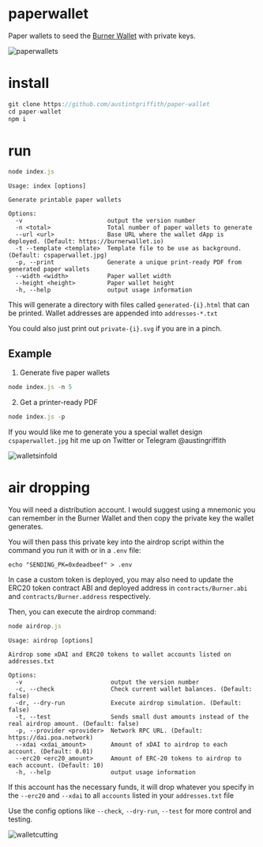 # paperwallet
Paper wallets to seed the [Burner Wallet](https://github.com/austintgriffith/burner-wallet) with private keys.

![paperwallets](https://user-images.githubusercontent.com/2653167/51704894-6c7be780-1fd7-11e9-8bf9-09d9a55f6943.jpg)

# install
```javascript
git clone https://github.com/austintgriffith/paper-wallet
cd paper-wallet
npm i
```

# run
```javascript
node index.js
```

```
Usage: index [options]

Generate printable paper wallets

Options:
  -v                        output the version number
  -n <total>                Total number of paper wallets to generate
  --url <url>               Base URL where the wallet dApp is deployed. (Default: https://burnerwallet.io)
  -t --template <template>  Template file to be use as background. (Default: cspaperwallet.jpg)
  -p, --print               Generate a unique print-ready PDF from generated paper wallets
  --width <width>           Paper wallet width
  --height <height>         Paper wallet height
  -h, --help                output usage information
```

This will generate a directory with files called `generated-{i}.html` that can be printed. Wallet addresses are appended into `addresses-*.txt`

You could also just print out `private-{i}.svg` if you are in a pinch.

## Example

1. Generate five paper wallets

```javascript
node index.js -n 5
```

2. Get a printer-ready PDF

```javascript
node index.js -p
```

If you would like me to generate you a special wallet design `cspaperwallet.jpg` hit me up on Twitter or Telegram @austingriffith

![walletsinfold](https://user-images.githubusercontent.com/2653167/51705218-3ab75080-1fd8-11e9-9495-66458938d9f9.jpg)

# air dropping

You will need a distribution account. I would suggest using a mnemonic you can remember in the Burner Wallet and then copy the private key the wallet generates.

You will then pass this private key into the airdrop script within the command you run it with or in a `.env` file:

```
echo "SENDING_PK=0xdeadbeef" > .env
```

In case a custom token is deployed, you may also need to update the ERC20 token contract ABI and deployed address in `contracts/Burner.abi` and `contracts/Burner.address` respectively.

Then, you can execute the airdrop command:

```javascript
node airdrop.js
```

```
Usage: airdrop [options]

Airdrop some xDAI and ERC20 tokens to wallet accounts listed on addresses.txt

Options:
  -v                         output the version number
  -c, --check                Check current wallet balances. (Default: false)
  -dr, --dry-run             Execute airdrop simulation. (Default: false)
  -t, --test                 Sends small dust amounts instead of the real airdrop amount. (Default: false)
  -p, --provider <provider>  Network RPC URL. (Default: https://dai.poa.network)
  --xdai <xdai_amount>       Amount of xDAI to airdrop to each account. (Default: 0.01)
  --erc20 <erc20_amount>     Amount of ERC-20 tokens to airdrop to each account. (Default: 10)
  -h, --help                 output usage information
```

If this account has the necessary funds, it will drop whatever you specify in the `--erc20` and `--xdai` to all `accounts` listed in your `addresses.txt` file

Use the config options like `--check`, `--dry-run`, `--test` for more control and testing.

![walletcutting](https://user-images.githubusercontent.com/2653167/51705234-4440b880-1fd8-11e9-93ed-93338376cfdc.jpg)
